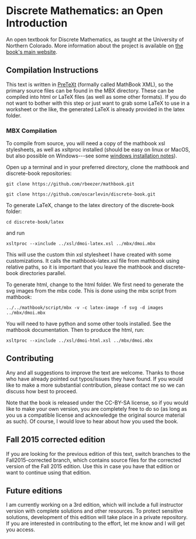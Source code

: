 Discrete Mathematics: an Open Introduction
=============

An open textbook for Discrete Mathematics, as taught at the University of Northern Colorado.  More information about the project is available on [the book's main website](http://discrete.openmathbooks.org).


## Compilation Instructions

This text is written in [PreTeXt](http://pretextbook.org) (formally called MathBook XML), so the primary source files can be found in the MBX directory.  These can be compiled into html or LaTeX files (as well as some other formats).  If you do not want to bother with this step or just want to grab some LaTeX to use in a worksheet or the like, the generated LaTeX is already provided in the latex folder.

### MBX Compilation

To compile from source, you will need a copy of the mathbook xsl stylesheets, as well as xsltproc installed (should be easy on linux or MacOS, but also possible on Windows---see some [windows installation notes](http://mathbook.pugetsound.edu/doc/author-guide/html/windows-install-notes.html)).

Open up a terminal and in your preferred directory, clone the mathbook and discrete-book repositories:

`git clone https://github.com/rbeezer/mathbook.git`

`git clone https://github.com/oscarlevin/discrete-book.git`

To generate LaTeX, change to the latex directory of the discrete-book folder:

`cd discrete-book/latex`

and run

`xsltproc --xinclude ../xsl/dmoi-latex.xsl ../mbx/dmoi.mbx`

This will use the custom thin xsl stylesheet I have created with some customizations.  It calls the mathbook-latex.xsl file from mathbook using relative paths, so it is important that you leave the mathbook and discrete-book directories parallel.

To generate html, change to the html folder.  We first need to generate the svg images from the mbx code.  This is done using the mbx script from mathbook:

`../../mathbook/script/mbx -v -c latex-image -f svg -d images ../mbx/dmoi.mbx`

You will need to have python and some other tools installed.  See the mathbook documentation.  Then to produce the html, run:

`xsltproc --xinclude ../xsl/dmoi-html.xsl ../mbx/dmoi.mbx`

## Contributing

Any and all suggestions to improve the text are welcome.  Thanks to those who have already pointed out typos/issues they have found.  If you would like to make a more substantial contribution, please contact me so we can discuss how best to proceed.

Note that the book is released under the CC-BY-SA license, so if you would like to make your own version, you are completely free to do so (as long as you us a compatible license and acknowledge the original source material as such).  Of course, I would love to hear about how you used the book.

## Fall 2015 corrected edition

If you are looking for the previous edition of this text, switch branches to the Fall2015-corrected branch, which contains source files for the corrected version of the Fall 2015 edition.  Use this in case you have that edition or want to continue using that edition.

## Future editions

I am currently working on a 3rd edition, which will include a full instructor version with complete solutions and other resources.  To protect sensitive solutions, development of this edition will take place in a private repository.  If you are interested in contributing to the effort, let me know and I will get you access.
